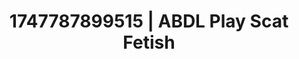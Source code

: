 ---
categories:
- Mindful JOI
- Mormon wife
- Real couple content
- Wet skin
- Lover's breath
image: /assets/images/1747787899515.jpg
layout: post
seo:
  description: Featured content with high-quality ABDL Play, Scat Fetish. HD images
    available.
  keywords: ABDL Play, Scat Fetish
  og_image: /assets/images/1747787899515.jpg
  schema_type: VisualArtwork
tags:
- ABDL Play
- Scat Fetish
- '#1747787899515'
title: 1747787899515 | ABDL Play Scat Fetish
---